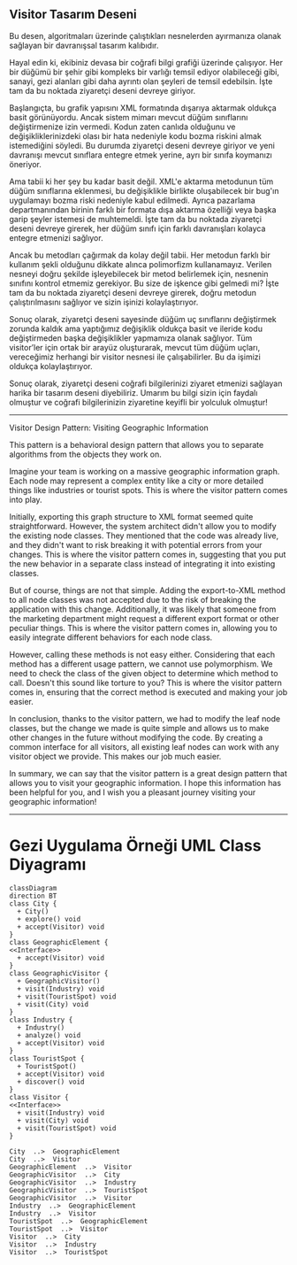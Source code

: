## Visitor Tasarım Deseni

Bu desen, algoritmaları üzerinde çalıştıkları nesnelerden ayırmanıza olanak sağlayan bir davranışsal tasarım kalıbıdır.

Hayal edin ki, ekibiniz devasa bir coğrafi bilgi grafiği üzerinde çalışıyor. Her bir düğümü bir şehir gibi kompleks bir varlığı temsil ediyor olabileceği gibi, sanayi, gezi alanları gibi daha ayrıntı olan şeyleri de temsil edebilsin. İşte tam da bu noktada ziyaretçi deseni devreye giriyor.

Başlangıçta, bu grafik yapısını XML formatında dışarıya aktarmak oldukça basit görünüyordu. Ancak sistem mimarı mevcut düğüm sınıflarını değiştirmenize izin vermedi. Kodun zaten canlıda olduğunu ve değişikliklerinizdeki olası bir hata nedeniyle kodu bozma riskini almak istemediğini söyledi. Bu durumda ziyaretçi deseni devreye giriyor ve yeni davranışı mevcut sınıflara entegre etmek yerine, ayrı bir sınıfa koymanızı öneriyor.

Ama tabii ki her şey bu kadar basit değil. XML'e aktarma metodunun tüm düğüm sınıflarına eklenmesi, bu değişiklikle birlikte oluşabilecek bir bug'ın uygulamayı bozma riski nedeniyle kabul edilmedi. Ayrıca pazarlama departmanından birinin farklı bir formata dışa aktarma özelliği veya başka garip şeyler istemesi de muhtemeldi. İşte tam da bu noktada ziyaretçi deseni devreye girerek, her düğüm sınıfı için farklı davranışları kolayca entegre etmenizi sağlıyor.

Ancak bu metodları çağırmak da kolay değil tabii. Her metodun farklı bir kullanım şekli olduğunu dikkate alınca polimorfizm kullanamayız. Verilen nesneyi doğru şekilde işleyebilecek bir metod belirlemek için, nesnenin sınıfını kontrol etmemiz gerekiyor. Bu size de işkence gibi gelmedi mi? İşte tam da bu noktada ziyaretçi deseni devreye girerek, doğru metodun çalıştırılmasını sağlıyor ve sizin işinizi kolaylaştırıyor.

Sonuç olarak, ziyaretçi deseni sayesinde düğüm uç sınıflarını değiştirmek zorunda kaldık ama yaptığımız değişiklik oldukça basit ve ileride kodu değiştirmeden başka değişiklikler yapmamıza olanak sağlıyor. Tüm visitor’ler için ortak bir arayüz oluşturarak, mevcut tüm düğüm uçları, vereceğimiz herhangi bir visitor nesnesi ile çalışabilirler. Bu da işimizi oldukça kolaylaştırıyor.

Sonuç olarak, ziyaretçi deseni coğrafi bilgilerinizi ziyaret etmenizi sağlayan harika bir tasarım deseni diyebiliriz. Umarım bu bilgi sizin için faydalı olmuştur ve coğrafi bilgilerinizin ziyaretine keyifli bir yolculuk olmuştur!

---

Visitor Design Pattern: Visiting Geographic Information

This pattern is a behavioral design pattern that allows you to separate algorithms from the objects they work on.

Imagine your team is working on a massive geographic information graph. Each node may represent a complex entity like a city or more detailed things like industries or tourist spots. This is where the visitor pattern comes into play.

Initially, exporting this graph structure to XML format seemed quite straightforward. However, the system architect didn't allow you to modify the existing node classes. They mentioned that the code was already live, and they didn't want to risk breaking it with potential errors from your changes. This is where the visitor pattern comes in, suggesting that you put the new behavior in a separate class instead of integrating it into existing classes.

But of course, things are not that simple. Adding the export-to-XML method to all node classes was not accepted due to the risk of breaking the application with this change. Additionally, it was likely that someone from the marketing department might request a different export format or other peculiar things. This is where the visitor pattern comes in, allowing you to easily integrate different behaviors for each node class.

However, calling these methods is not easy either. Considering that each method has a different usage pattern, we cannot use polymorphism. We need to check the class of the given object to determine which method to call. Doesn't this sound like torture to you? This is where the visitor pattern comes in, ensuring that the correct method is executed and making your job easier.

In conclusion, thanks to the visitor pattern, we had to modify the leaf node classes, but the change we made is quite simple and allows us to make other changes in the future without modifying the code. By creating a common interface for all visitors, all existing leaf nodes can work with any visitor object we provide. This makes our job much easier.

In summary, we can say that the visitor pattern is a great design pattern that allows you to visit your geographic information. I hope this information has been helpful for you, and I wish you a pleasant journey visiting your geographic information!

---

# Gezi Uygulama Örneği UML Class Diyagramı

```mermaid
classDiagram
direction BT
class City {
  + City() 
  + explore() void
  + accept(Visitor) void
}
class GeographicElement {
<<Interface>>
  + accept(Visitor) void
}
class GeographicVisitor {
  + GeographicVisitor() 
  + visit(Industry) void
  + visit(TouristSpot) void
  + visit(City) void
}
class Industry {
  + Industry() 
  + analyze() void
  + accept(Visitor) void
}
class TouristSpot {
  + TouristSpot() 
  + accept(Visitor) void
  + discover() void
}
class Visitor {
<<Interface>>
  + visit(Industry) void
  + visit(City) void
  + visit(TouristSpot) void
}

City  ..>  GeographicElement 
City  ..>  Visitor 
GeographicElement  ..>  Visitor 
GeographicVisitor  ..>  City 
GeographicVisitor  ..>  Industry 
GeographicVisitor  ..>  TouristSpot 
GeographicVisitor  ..>  Visitor 
Industry  ..>  GeographicElement 
Industry  ..>  Visitor 
TouristSpot  ..>  GeographicElement 
TouristSpot  ..>  Visitor 
Visitor  ..>  City 
Visitor  ..>  Industry 
Visitor  ..>  TouristSpot 
```